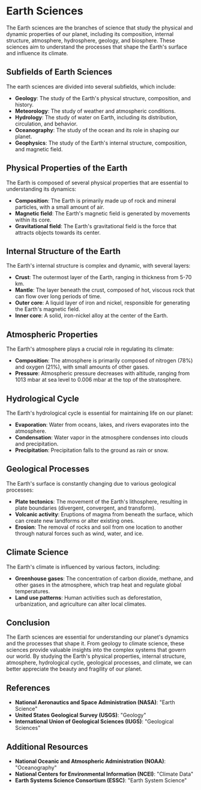 **Earth Sciences**
================

The Earth sciences are the branches of science that study the physical and dynamic properties of our planet, including its composition, internal structure, atmosphere, hydrosphere, geology, and biosphere. These sciences aim to understand the processes that shape the Earth's surface and influence its climate.

**Subfields of Earth Sciences**
-----------------------------

The earth sciences are divided into several subfields, which include:

* **Geology**: The study of the Earth's physical structure, composition, and history.
* **Meteorology**: The study of weather and atmospheric conditions.
* **Hydrology**: The study of water on Earth, including its distribution, circulation, and behavior.
* **Oceanography**: The study of the ocean and its role in shaping our planet.
* **Geophysics**: The study of the Earth's internal structure, composition, and magnetic field.

**Physical Properties of the Earth**
-----------------------------------

The Earth is composed of several physical properties that are essential to understanding its dynamics:

* **Composition**: The Earth is primarily made up of rock and mineral particles, with a small amount of air.
* **Magnetic field**: The Earth's magnetic field is generated by movements within its core.
* **Gravitational field**: The Earth's gravitational field is the force that attracts objects towards its center.

**Internal Structure of the Earth**
----------------------------------

The Earth's internal structure is complex and dynamic, with several layers:

* **Crust**: The outermost layer of the Earth, ranging in thickness from 5-70 km.
* **Mantle**: The layer beneath the crust, composed of hot, viscous rock that can flow over long periods of time.
* **Outer core**: A liquid layer of iron and nickel, responsible for generating the Earth's magnetic field.
* **Inner core**: A solid, iron-nickel alloy at the center of the Earth.

**Atmospheric Properties**
-------------------------

The Earth's atmosphere plays a crucial role in regulating its climate:

* **Composition**: The atmosphere is primarily composed of nitrogen (78%) and oxygen (21%), with small amounts of other gases.
* **Pressure**: Atmospheric pressure decreases with altitude, ranging from 1013 mbar at sea level to 0.006 mbar at the top of the stratosphere.

**Hydrological Cycle**
----------------------

The Earth's hydrological cycle is essential for maintaining life on our planet:

* **Evaporation**: Water from oceans, lakes, and rivers evaporates into the atmosphere.
* **Condensation**: Water vapor in the atmosphere condenses into clouds and precipitation.
* **Precipitation**: Precipitation falls to the ground as rain or snow.

**Geological Processes**
------------------------

The Earth's surface is constantly changing due to various geological processes:

* **Plate tectonics**: The movement of the Earth's lithosphere, resulting in plate boundaries (divergent, convergent, and transform).
* **Volcanic activity**: Eruptions of magma from beneath the surface, which can create new landforms or alter existing ones.
* **Erosion**: The removal of rocks and soil from one location to another through natural forces such as wind, water, and ice.

**Climate Science**
-----------------

The Earth's climate is influenced by various factors, including:

* **Greenhouse gases**: The concentration of carbon dioxide, methane, and other gases in the atmosphere, which trap heat and regulate global temperatures.
* **Land use patterns**: Human activities such as deforestation, urbanization, and agriculture can alter local climates.

**Conclusion**
--------------

The Earth sciences are essential for understanding our planet's dynamics and the processes that shape it. From geology to climate science, these sciences provide valuable insights into the complex systems that govern our world. By studying the Earth's physical properties, internal structure, atmosphere, hydrological cycle, geological processes, and climate, we can better appreciate the beauty and fragility of our planet.

**References**
---------------

* **National Aeronautics and Space Administration (NASA)**: "Earth Science"
* **United States Geological Survey (USGS)**: "Geology"
* **International Union of Geological Sciences (IUGS)**: "Geological Sciences"

**Additional Resources**
-------------------------

* **National Oceanic and Atmospheric Administration (NOAA)**: "Oceanography"
* **National Centers for Environmental Information (NCEI)**: "Climate Data"
* **Earth Systems Science Consortium (ESSC)**: "Earth System Science"